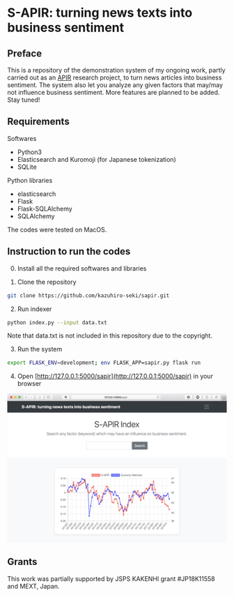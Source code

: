 # S-APIR: turning news texts into business sentiment

## Preface

This is a repository of the demonstration system of my ongoing work, partly carried out as an [APIR](https://www.apir.or.jp) research project, to turn news articles into business sentiment. The system also let you analyze any given factors that may/may not influence business sentiment. More features are planned to be added. Stay tuned!

## Requirements

Softwares
 * Python3
 * Elasticsearch and Kuromoji (for Japanese tokenization)
 * SQLite

Python libraries
 * elasticsearch
 * Flask
 * Flask-SQLAlchemy
 * SQLAlchemy

The codes were tested on MacOS.

## Instruction to run the codes

0. Install all the required softwares and libraries

1. Clone the repository
```sh
git clone https://github.com/kazuhiro-seki/sapir.git
```

2. Run indexer
```sh
python index.py --input data.txt  
```
Note that data.txt is not included in this repository due to the copyright.

3. Run the system
```sh
export FLASK_ENV=development; env FLASK_APP=sapir.py flask run
```

4. Open [http://127.0.0.1:5000/sapir](http://127.0.0.1:5000/sapir) in your browser

![screenshot](/figs/demo.png)

## Grants

This work was partially supported by JSPS KAKENHI grant #JP18K11558 and MEXT, Japan. 
